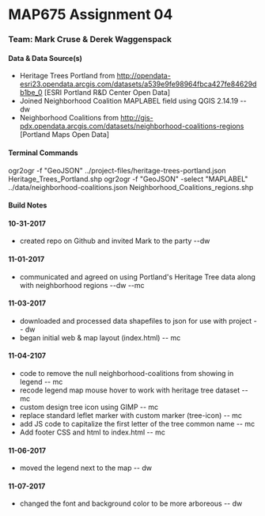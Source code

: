# MAP675 Assignment 04
### Team: Mark Cruse & Derek Waggenspack

#### Data & Data Source(s)
* Heritage Trees Portland from http://opendata-esri23.opendata.arcgis.com/datasets/a539e9fe98964fbca427fe84629db1be_0 [ESRI Portland R&D Center Open Data]
*  Joined Neighborhood Coalition MAPLABEL field using QGIS 2.14.19 -- dw
* Neighborhood Coalitions from http://gis-pdx.opendata.arcgis.com/datasets/neighborhood-coalitions-regions [Portland Maps Open Data]

#### Terminal Commands
ogr2ogr -f "GeoJSON" ../project-files/heritage-trees-portland.json Heritage_Trees_Portland.shp
ogr2ogr -f "GeoJSON" -select "MAPLABEL" ../data/neighborhood-coalitions.json Neighborhood_Coalitions_regions.shp

#### Build Notes

#### 10-31-2017
* created repo on Github and invited Mark to the party --dw

#### 11-01-2017
* communicated and agreed on using Portland's Heritage Tree data along with neighborhood regions --dw --mc

#### 11-03-2017
* downloaded and processed data shapefiles to json for use with project -- dw
* began initial web & map layout (index.html) -- mc

#### 11-04-2107
* code to remove the null neighborhood-coalitions from showing in legend -- mc
* recode legend map mouse hover to work with heritage tree dataset -- mc
* custom design tree icon using GIMP -- mc
* replace standard leflet marker with custom marker (tree-icon) -- mc
* add JS code to capitalize the first letter of the tree common name -- mc
* Add footer CSS and html to index.html -- mc


#### 11-06-2017
* moved the legend next to the map -- dw

#### 11-07-2017
* changed the font and background color to be more arboreous -- dw